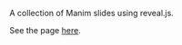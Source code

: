 A collection of Manim slides using reveal.js. 

See the page [here](https://lemononmars.github.io/manim_slides).